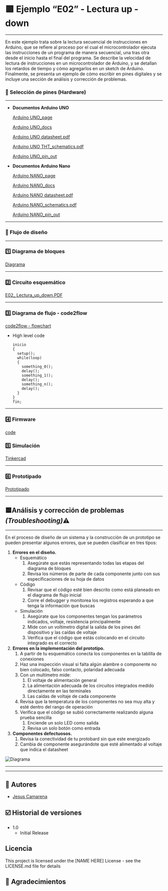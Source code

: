 # 🟥 Ejemplo “**E02” - Lectura up - down**

---

En este ejemplo trata sobre la lectura secuencial de instrucciones en Arduino, que se refiere al proceso por el cual el microcontrolador ejecuta las instrucciones de un programa de manera secuencial, una tras otra desde el inicio hasta el final del programa. Se describe la velocidad de lectura de instrucciones en un microcontrolador de Arduino, y se detallan los retardos de tiempo y cómo agregarlos en un sketch de Arduino. Finalmente, se presenta un ejemplo de cómo escribir en pines digitales y se incluye una sección de análisis y corrección de problemas.

### 🔴 Selección de pines (Hardware)

---

- **Documentos Arduino UNO**

    [Arduino UNO_page](https://store-usa.arduino.cc/products/arduino-uno-rev3?selectedStore=us)
    
    [Arduino UNO_docs](https://docs.arduino.cc/hardware/uno-rev3)
    
    [Arduino UNO datasheet.pdf](https://docs.arduino.cc/static/bebf2e02f80771215770deca4eee2dd4/A000066-datasheet.pdf)
    
    [Arduino UNO THT_schematics.pdf](https://github.com/JesusCamarena/Clase_Intro_mecatronica/blob/a02eeecf369f5cce2e09cc8133e0435841598bbc/Documentos%20de%20dise%C3%B1o/Arduino_UNO__sch.pdf)
    
    [Arduino UNO_pin_out](https://content.arduino.cc/assets/A000066-pinout.png)
    

- **Documentos Arduino Nano**

    [Arduino NANO_page](https://docs.arduino.cc/hardware/nano)
    
    [Arduino NANO_docs](https://docs.arduino.cc/hardware/uno-rev3) 
    
    [Arduino NANO datasheet.pdf](https://docs.arduino.cc/static/7bec940b46e1d485fa2d8a2de0dc6fce/A000005-datasheet.pdf)
    
    [Arduino NANO_schematics.pdf](https://github.com/JesusCamarena/Clase_Intro_mecatronica/blob/a02eeecf369f5cce2e09cc8133e0435841598bbc/Documentos%20de%20dise%C3%B1o/Arduino_NANO_sch.pdf)
    
    [Arduino NANO_pin_out](https://content.arduino.cc/assets/Pinout-NANO_latest.png)
    
---

### 🔴 Flujo de diseño

---

### 1️⃣ **Diagrama de bloques**

[Diagrama](https://github.com/JesusCamarena/Clase_Intro_mecatronica/blob/bb68e8b30d1ae4086ffbb0f4e0d35db5ed94c46d/Ejemplos_Arduino/E02_%20Lectura_up_down/Images/E02_block_diagram.png)

---

### 2️⃣ **Circuito esquemático**

[E02_ Lectura_up_down.PDF](https://github.com/JesusCamarena/Clase_Intro_mecatronica/blob/main/Ejemplos_Arduino/E02_%20Lectura_up_down/Hardware/E02_%20Lectura_up_down.PDF)

---

### 3️⃣ **Diagrama de flujo - code2flow**

[code2flow - flowchart](https://app.code2flow.com/e4nruAJH62zt)

- High level code
    
    ```arduino
    inicio 
    {
      setup();
      while(loop)
      {
        something_0();
        delay();
        something_1();
        delay();
        something_n();
        delay();
      }
    }
    fin;
    ```
---

### 4️⃣ **Firmware**

[code](https://github.com/JesusCamarena/Clase_Intro_mecatronica/blob/ce7c56e7038d185616f0d60ec7b9b8db63652b1d/Ejemplos_Arduino/E02_%20Lectura_up_down/Frimware_E02/Frimware_E02.ino)

### 5️⃣ **Simulación**

[Tinkercad](https://www.tinkercad.com/things/drnqWRbf90d)

---

### 6️⃣ **Prototipado**

[Prototipado](https://github.com/JesusCamarena/Clase_Intro_mecatronica/blob/15802eeb0c64c5c5a7ab0ae0893b2c06ad198c0e/Ejemplos_Arduino/E02_%20Lectura_up_down/Images/E02_%20Lectura_up_downl_fr_bb.png)

---

## 🟦Análisis y corrección de problemas ***(Troubleshooting)***⚠️

---

En el proceso de diseño de un sistema y la construcción de un prototipo se pueden presentar algunos errores, que se pueden clasificar en tres tipos:

1. **Errores en el diseño.**
    - Esquemático
        1. Asegúrate que estás representando todas las etapas del diagrama de bloques
        2. Revisa los números de parte de cada componente junto con sus especificaciones de su hoja de datos
    - Código
        1. Revisar que el código esté bien descrito como está planeado en el diagrama de flujo inicial
        2. Corre el debugger y monitorea los registros esperando a que tenga la información que buscas
    - Simulación
        1. Asegúrate que los componentes tengan los parámetros indicados, voltaje, resistencia principalmente
        2. Mide con un voltímetro digital la salida de los pines del dispositivo y las caídas de voltaje
        3. Verifica que el código que estás colocando en el circuito integrado es el correcto
2. **Errores en la implementación del prototipo.**
    1. A partir de tu esquemático conecta los componentes en la tablilla de conexiones
    2. Haz una inspección visual si falta algún alambre o componente no bien colocado, falso contacto, polaridad adecuada 
    3. Con un multímetro mide:
        1. El voltaje de alimentación general
        2. La alimentación adecuada de los circuitos integrados medido directamente en las terminales
        3. Las caídas de voltaje de cada componente
    4. Revisa que la temperatura de los componentes no sea muy alta y esté dentro del rango de operación 
    5. Verifica que el código se subió correctamente realizando alguna prueba sencilla
        1. Enciende un solo LED como salida
        2. Revisa un solo botón como entrada
3. **Componentes defectuosos.**
    1. Revisa la conectividad de tu protobard sin que este energizado
    2. Cambia de componente asegurándote que esté alimentado al voltaje que indica el datasheet

![Diagrama](https://www.notion.so/image/https%3A%2F%2Fs3-us-west-2.amazonaws.com%2Fsecure.notion-static.com%2F2f10f99f-9caf-4489-a4b1-cbbda85d4380%2FUntitled.png?id=747741c6-fba6-40f4-a5ab-dbe70686d36a&table=block&spaceId=c14cd858-9512-406d-b68f-90710326c6aa&width=2000&userId=7df30413-c942-494a-a0b0-083e44fa7787&cache=v2)

---

---

## :busts_in_silhouette: Autores
* [Jesus Camarena](https://www.notion.so/didyde/Profesor-universitario-Dise-ador-de-hardware-para-sistemas-embebidos-81703493db3c44c4a75b49b2d536ea19)

## :ballot_box_with_check: Historial de versiones
* 1.0
    * Initial Release

## Licencia

This project is licensed under the [NAME HERE] License - see the LICENSE.md file for details

## :speech_balloon: Agradecimientos

